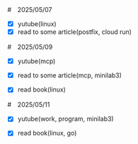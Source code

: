 #　2025/05/07

- [x] yutube(linux)
- [x] read to some article(postfix, cloud run)

#　2025/05/09

- [x] yutube(mcp)
- [x] read to some article(mcp, minilab3)
- [x] read book(linux)


#　2025/05/11

- [x] yutube(work, program, minilab3)
- [x] read book(linux, go)

